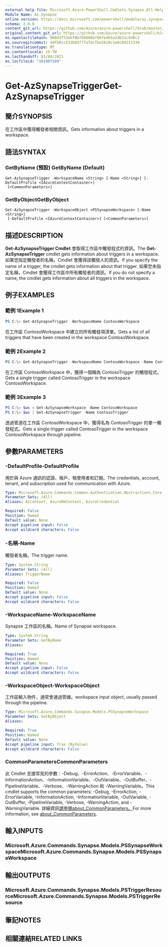```yaml
---
external help file: Microsoft.Azure.PowerShell.Cmdlets.Synapse.dll-Help.xml
Module Name: Az.Synapse
online version: https://docs.microsoft.com/powershell/module/az.synapse/get-azsynapsetrigger
schema: 2.0.0
content_git_url: https://github.com/Azure/azure-powershell/blob/master/src/Synapse/Synapse/help/Get-AzSynapseTrigger.md
original_content_git_url: https://github.com/Azure/azure-powershell/blob/master/src/Synapse/Synapse/help/Get-AzSynapseTrigger.md
ms.openlocfilehash: 988d2f53ebf0bf69806bf06fedb5e2db31c9d0c2
ms.sourcegitcommit: 4dfb0cc533b83f77afdcfbe2618c1e6c8d221330
ms.translationtype: MT
ms.contentlocale: zh-TW
ms.lasthandoff: 03/04/2021
ms.locfileid: "101907189"
---
```

# <span data-ttu-id="8f8f5-101">Get-AzSynapseTrigger</span><span class="sxs-lookup"><span data-stu-id="8f8f5-101">Get-AzSynapseTrigger</span></span>

## <span data-ttu-id="8f8f5-102">簡介</span><span class="sxs-lookup"><span data-stu-id="8f8f5-102">SYNOPSIS</span></span>
<span data-ttu-id="8f8f5-103">在工作區中獲得觸發者相關資訊。</span><span class="sxs-lookup"><span data-stu-id="8f8f5-103">Gets information about triggers in a workspace.</span></span>

## <span data-ttu-id="8f8f5-104">語法</span><span class="sxs-lookup"><span data-stu-id="8f8f5-104">SYNTAX</span></span>

### <span data-ttu-id="8f8f5-105">GetByName (預設) </span><span class="sxs-lookup"><span data-stu-id="8f8f5-105">GetByName (Default)</span></span>
```
Get-AzSynapseTrigger -WorkspaceName <String> [-Name <String>] [-DefaultProfile <IAzureContextContainer>]
 [<CommonParameters>]
```

### <span data-ttu-id="8f8f5-106">GetByObject</span><span class="sxs-lookup"><span data-stu-id="8f8f5-106">GetByObject</span></span>
```
Get-AzSynapseTrigger -WorkspaceObject <PSSynapseWorkspace> [-Name <String>]
 [-DefaultProfile <IAzureContextContainer>] [<CommonParameters>]
```

## <span data-ttu-id="8f8f5-107">描述</span><span class="sxs-lookup"><span data-stu-id="8f8f5-107">DESCRIPTION</span></span>
<span data-ttu-id="8f8f5-108">**Get-AzSynapseTrigger Cmdlet** 會取得工作區中觸發程式的資訊。</span><span class="sxs-lookup"><span data-stu-id="8f8f5-108">The **Get-AzSynapseTrigger** cmdlet gets information about triggers in a workspace.</span></span> <span data-ttu-id="8f8f5-109">如果您指定觸發者的名稱，Cmdlet 會獲得該觸發人的資訊。</span><span class="sxs-lookup"><span data-stu-id="8f8f5-109">If you specify the name of a trigger, the cmdlet gets information about that trigger.</span></span> <span data-ttu-id="8f8f5-110">如果您未指定名稱，Cmdlet 會獲得工作區中所有觸發者的資訊。</span><span class="sxs-lookup"><span data-stu-id="8f8f5-110">If you do not specify a name, the cmdlet gets information about all triggers in the workspace.</span></span>

## <span data-ttu-id="8f8f5-111">例子</span><span class="sxs-lookup"><span data-stu-id="8f8f5-111">EXAMPLES</span></span>

### <span data-ttu-id="8f8f5-112">範例 1</span><span class="sxs-lookup"><span data-stu-id="8f8f5-112">Example 1</span></span>
```powershell
PS C:\> Get-AzSynapseTrigger -WorkspaceName ContosoWorkspace
```

<span data-ttu-id="8f8f5-113">在工作區 ContosoWorkspace 中建立的所有觸發項清單。</span><span class="sxs-lookup"><span data-stu-id="8f8f5-113">Gets a list of all triggers that have been created in the workspace ContosoWorkspace.</span></span>

### <span data-ttu-id="8f8f5-114">範例 2</span><span class="sxs-lookup"><span data-stu-id="8f8f5-114">Example 2</span></span>
```powershell
PS C:\> Get-AzSynapseTrigger -WorkspaceName ContosoWorkspace -Name ContosoTrigger
```

<span data-ttu-id="8f8f5-115">在工作區 ContosoWorkspace 中，獲得一個稱為 ContosoTrigger 的觸發程式。</span><span class="sxs-lookup"><span data-stu-id="8f8f5-115">Gets a single trigger called ContosoTrigger in the workspace ContosoWorkspace.</span></span>

### <span data-ttu-id="8f8f5-116">範例 3</span><span class="sxs-lookup"><span data-stu-id="8f8f5-116">Example 3</span></span>
```powershell
PS C:\> $ws = Get-AzSynapseWorkspace -Name ContosoWorkspace
PS C:\> $ws | Get-AzSynapseTrigger -Name ContosoTrigger
```

<span data-ttu-id="8f8f5-117">透過管道在工作區 ContosoWorkspace 中，獲得名為 ContosoTrigger 的單一觸發程式。</span><span class="sxs-lookup"><span data-stu-id="8f8f5-117">Gets a single trigger called ContosoTrigger in the workspace ContosoWorkspace through pipeline.</span></span>

## <span data-ttu-id="8f8f5-118">參數</span><span class="sxs-lookup"><span data-stu-id="8f8f5-118">PARAMETERS</span></span>

### <span data-ttu-id="8f8f5-119">-DefaultProfile</span><span class="sxs-lookup"><span data-stu-id="8f8f5-119">-DefaultProfile</span></span>
<span data-ttu-id="8f8f5-120">用於與 Azure 通訊的認證、帳戶、租使用者和訂閱。</span><span class="sxs-lookup"><span data-stu-id="8f8f5-120">The credentials, account, tenant, and subscription used for communication with Azure.</span></span>

```yaml
Type: Microsoft.Azure.Commands.Common.Authentication.Abstractions.Core.IAzureContextContainer
Parameter Sets: (All)
Aliases: AzContext, AzureRmContext, AzureCredential

Required: False
Position: Named
Default value: None
Accept pipeline input: False
Accept wildcard characters: False
```

### <span data-ttu-id="8f8f5-121">-名稱</span><span class="sxs-lookup"><span data-stu-id="8f8f5-121">-Name</span></span>
<span data-ttu-id="8f8f5-122">觸發者名稱。</span><span class="sxs-lookup"><span data-stu-id="8f8f5-122">The trigger name.</span></span>

```yaml
Type: System.String
Parameter Sets: (All)
Aliases: TriggerName

Required: False
Position: Named
Default value: None
Accept pipeline input: False
Accept wildcard characters: False
```

### <span data-ttu-id="8f8f5-123">-WorkspaceName</span><span class="sxs-lookup"><span data-stu-id="8f8f5-123">-WorkspaceName</span></span>
<span data-ttu-id="8f8f5-124">Synapse 工作區的名稱。</span><span class="sxs-lookup"><span data-stu-id="8f8f5-124">Name of Synapse workspace.</span></span>

```yaml
Type: System.String
Parameter Sets: GetByName
Aliases:

Required: True
Position: Named
Default value: None
Accept pipeline input: False
Accept wildcard characters: False
```

### <span data-ttu-id="8f8f5-125">-WorkspaceObject</span><span class="sxs-lookup"><span data-stu-id="8f8f5-125">-WorkspaceObject</span></span>
<span data-ttu-id="8f8f5-126">工作區輸入物件，通常會通過管線。</span><span class="sxs-lookup"><span data-stu-id="8f8f5-126">workspace input object, usually passed through the pipeline.</span></span>

```yaml
Type: Microsoft.Azure.Commands.Synapse.Models.PSSynapseWorkspace
Parameter Sets: GetByObject
Aliases:

Required: True
Position: Named
Default value: None
Accept pipeline input: True (ByValue)
Accept wildcard characters: False
```

### <span data-ttu-id="8f8f5-127">CommonParameters</span><span class="sxs-lookup"><span data-stu-id="8f8f5-127">CommonParameters</span></span>
<span data-ttu-id="8f8f5-128">此 Cmdlet 支援常見的參數：-Debug、-ErrorAction、-ErrorVariable、-InformationAction、-InformationVariable、-OutVariable、-OutBuffer、-PipelineVariable、-Verbose、-WarningAction 和 -WarningVariable。</span><span class="sxs-lookup"><span data-stu-id="8f8f5-128">This cmdlet supports the common parameters: -Debug, -ErrorAction, -ErrorVariable, -InformationAction, -InformationVariable, -OutVariable, -OutBuffer, -PipelineVariable, -Verbose, -WarningAction, and -WarningVariable.</span></span> <span data-ttu-id="8f8f5-129">詳細資訊[請參閱about_CommonParameters。](http://go.microsoft.com/fwlink/?LinkID=113216)</span><span class="sxs-lookup"><span data-stu-id="8f8f5-129">For more information, see [about_CommonParameters](http://go.microsoft.com/fwlink/?LinkID=113216).</span></span>

## <span data-ttu-id="8f8f5-130">輸入</span><span class="sxs-lookup"><span data-stu-id="8f8f5-130">INPUTS</span></span>

### <span data-ttu-id="8f8f5-131">Microsoft.Azure.Commands.Synapse.Models.PSSynapseWorkspace</span><span class="sxs-lookup"><span data-stu-id="8f8f5-131">Microsoft.Azure.Commands.Synapse.Models.PSSynapseWorkspace</span></span>

## <span data-ttu-id="8f8f5-132">輸出</span><span class="sxs-lookup"><span data-stu-id="8f8f5-132">OUTPUTS</span></span>

### <span data-ttu-id="8f8f5-133">Microsoft.Azure.Commands.Synapse.Models.PSTriggerResource</span><span class="sxs-lookup"><span data-stu-id="8f8f5-133">Microsoft.Azure.Commands.Synapse.Models.PSTriggerResource</span></span>

## <span data-ttu-id="8f8f5-134">筆記</span><span class="sxs-lookup"><span data-stu-id="8f8f5-134">NOTES</span></span>

## <span data-ttu-id="8f8f5-135">相關連結</span><span class="sxs-lookup"><span data-stu-id="8f8f5-135">RELATED LINKS</span></span>
